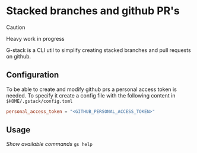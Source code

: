 # Stacked branches and github PR's

> [!CAUTION]
> Heavy work in progress

G-stack is a CLI util to simplify creating stacked branches and pull requests on github.

## Configuration

To be able to create and modify github prs a personal access token is needed.
To specify it create a config file with the following content in `$HOME/.gstack/config.toml`

```toml
personal_access_token = "<GITHUB_PERSONAL_ACCESS_TOKEN>"

```

## Usage

_Show available commands_
`gs help`
